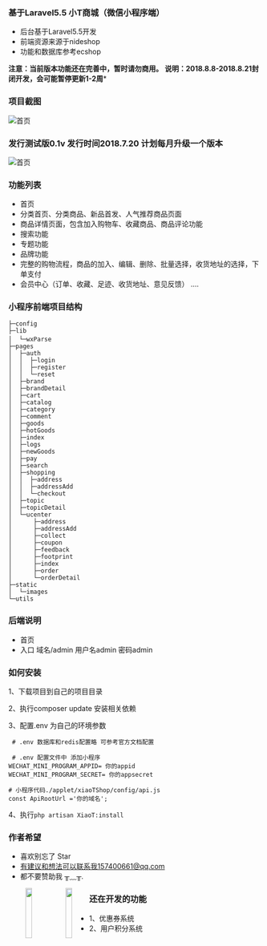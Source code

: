 ### 基于Laravel5.5 小T商城（微信小程序端）

+ 后台基于Laravel5.5开发
+ 前端资源来源于nideshop
+ 功能和数据库参考ecshop

**注意：当前版本功能还在完善中，暂时请勿商用。**
**说明：2018.8.8-2018.8.21封闭开发，会可能暂停更新1-2周***
### 项目截图

![首页](https://xiaot-static.oss-cn-hangzhou.aliyuncs.com/XiaoT/show/Xiaot_img%20111.jpg)

### 发行测试版0.1v  发行时间2018.7.20  计划每月升级一个版本

![首页](https://xiaot-static.oss-cn-hangzhou.aliyuncs.com/XiaoT/show/gh_667b391a9af7_344.jpg)

### 功能列表
+ 首页
+ 分类首页、分类商品、新品首发、人气推荐商品页面
+ 商品详情页面，包含加入购物车、收藏商品、商品评论功能
+ 搜索功能
+ 专题功能
+ 品牌功能
+ 完整的购物流程，商品的加入、编辑、删除、批量选择，收货地址的选择，下单支付
+ 会员中心（订单、收藏、足迹、收货地址、意见反馈）
....

### 小程序前端项目结构
```
├─config
├─lib
│  └─wxParse　　　
├─pages
│  ├─auth
│  │  ├─login
│  │  ├─register
│  │  └─reset
│  ├─brand
│  ├─brandDetail
│  ├─cart
│  ├─catalog
│  ├─category
│  ├─comment
│  ├─goods
│  ├─hotGoods
│  ├─index
│  ├─logs
│  ├─newGoods
│  ├─pay
│  ├─search
│  ├─shopping
│  │  ├─address
│  │  ├─addressAdd
│  │  └─checkout
│  ├─topic
│  ├─topicDetail
│  └─ucenter
│      ├─address
│      ├─addressAdd
│      ├─collect
│      ├─coupon
│      ├─feedback
│      ├─footprint
│      ├─index
│      ├─order
│      └─orderDetail
├─static
│  └─images
└─utils
```

### 后端说明
+ 首页
+ 入口  域名/admin  用户名admin  密码admin


### 如何安装

1、下载项目到自己的项目目录

2、执行composer update 安装相关依赖

3、配置.env 为自己的环境参数
```
 # .env 数据库和redis配置略 可参考官方文档配置

 # .env 配置文件中 添加小程序
WECHAT_MINI_PROGRAM_APPID= 你的appid
WECHAT_MINI_PROGRAM_SECRET= 你的appsecret

# 小程序代码./applet/xiaoTShop/config/api.js
const ApiRootUrl ='你的域名';
```
4、执行`php artisan XiaoT:install`


### 作者希望
+ 喜欢别忘了 Star
+ 有建议和想法可以联系我157400661@qq.com
+ 都不要赞助我 ╥﹏╥.

<center>
<img src="https://xiaot-static.oss-cn-hangzhou.aliyuncs.com/XiaoT/minepay.jpg" width="16%" height="16%" style="float:left;margin:-left:20px;" />
<img src="https://xiaot-static.oss-cn-hangzhou.aliyuncs.com/XiaoT/alipay.png" width="16%" height="16%" style="float:left;margin:-left:20px;" />
</center>



### 还在开发的功能
+ 1、优惠券系统
+ 2、用户积分系统

